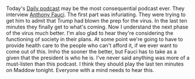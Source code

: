 Today's <a href="https://www.nytimes.com/2020/04/02/podcasts/the-daily/coronavirus-fauci.html">Daily podcast</a> may be the most consequential podcast ever. They interview <a href="https://en.wikipedia.org/wiki/Anthony_Fauci">Anthony Fauci</a>. The first part was infuriating. They were trying to get him to admit that Trump had blown the prep for the virus. In the last ten minutes they finally get to what's coming. Now I understand the next phase of the virus much better. I'm also glad to hear they're considering the functioning of society in their plans. At some point we're going to have to provide health care to the people who can't afford it, if we ever want to come out of this. Imho the sooner the better, but Fauci has to take as a given that the president is who he is. I've never said anything was more of a must-listen than this podcast. I think they should play the last ten minutes on Maddow tonight. Everyone with a mind needs to hear this. 
